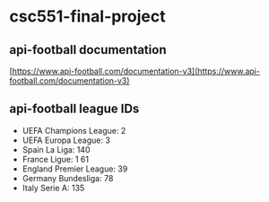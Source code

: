# csc551-final-project

## api-football documentation

[https://www.api-football.com/documentation-v3](https://www.api-football.com/documentation-v3)

## api-football league IDs

- UEFA Champions League: 2
- UEFA Europa League: 3
- Spain La Liga: 140
- France Ligue: 1 61
- England Premier League: 39
- Germany Bundesliga: 78
- Italy Serie A: 135
